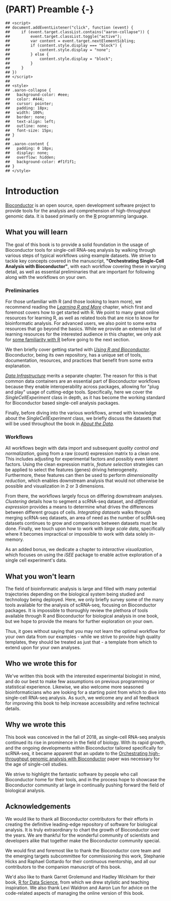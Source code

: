 # (PART) Preamble {-}


```
## <script>
## document.addEventListener("click", function (event) {
##     if (event.target.classList.contains("aaron-collapse")) {
##         event.target.classList.toggle("active");
##         var content = event.target.nextElementSibling;
##         if (content.style.display === "block") {
##             content.style.display = "none";
##         } else {
##             content.style.display = "block";
##         }
##     }
## })
## </script>
## 
## <style>
## .aaron-collapse {
##   background-color: #eee;
##   color: #444;
##   cursor: pointer;
##   padding: 18px;
##   width: 100%;
##   border: none;
##   text-align: left;
##   outline: none;
##   font-size: 15px;
## }
## 
## .aaron-content {
##   padding: 0 18px;
##   display: none;
##   overflow: hidden;
##   background-color: #f1f1f1;
## }
## </style>
```

# Introduction

[Bioconductor](https://bioconductor.org) is an open source, open development software project to provide tools for the analysis and comprehension of high-throughput genomic data. It is based primarily on the [R](http://www.r-project.org/) programming language.

## What you will learn

The goal of this book is to provide a solid foundation in the usage of Bioconductor tools for single-cell RNA-seq analysis by walking through various steps of typical workflows using example datasets. We strive to tackle key concepts covered in the manuscript, __"Orchestrating Single-Cell Analysis with Bioconductor"__, with each workflow covering these in varying detail, as well as essential preliminaries that are important for following along with the workflows on your own.

### Preliminaries

For those unfamiliar with R (and those looking to learn more), we recommend reading the  [_Learning R and More_](#learning-r-and-more) chapter, which first and foremost covers how to get started with R. We point to many great online resources for learning R, as well as related tools that are nice to know for bioinformatic analysis. For advanced users, we also point to some extra resources that go beyond the basics. While we provide an extensive list of learning resources for the interested audience in this chapter, we only ask for [some familiarity with R](#getting-started-with-r) before going to the next section.

We then briefly cover getting started with [_Using R and Bioconductor_](#using-r-and-bioconductor). Bioconductor, being its own repository, has a unique set of tools, documentation, resources, and practices that benefit from some extra explanation.

[_Data Infrastructure_](#data-infrastructure) merits a separate chapter. The reason for this is that common data containers are an essential part of Bioconductor workflows because they enable interoperability across packages, allowing for "plug and play" usage of cutting-edge tools. Specifically, here we cover the _SingleCellExperiment_ class in depth, as it has become the working standard for Bioconductor based single-cell analysis packages.

Finally, before diving into the various workflows, armed with knowledge about the _SingleCellExperiment_ class, we briefly discuss the datasets that will be used throughout the book in [_About the Data_](#about-the-data). 


### Workflows

All workflows begin with data import and subsequent _quality control and normalization_, going from a raw (count) expression matrix to a clean one. This includes adjusting for experimental factors and possibly even latent factors. Using the clean expression matrix, _feature selection_ strategies can be applied to select the features (genes) driving heterogeneity. Furthermore, these features can then be used to perform _dimensionality reduction_, which enables downstream analysis that would not otherwise be possible and visualization in 2 or 3 dimensions. 

From there, the workflows largely focus on differing downstream analyses. _Clustering_ details how to segment a scRNA-seq dataset, and _differential expression_  provides a means to determine what drives the differences between different groups of cells. _Integrating datasets_ walks through merging scRNA-seq datasets, an area of need as the number of scRNA-seq datasets continues to grow and comparisons between datasets must be done. Finally, we touch upon how to work with _large scale data_, specifically where it becomes impractical or impossible to work with data solely in-memory. 

As an added bonus, we dedicate a chapter to _interactive visualization_, which focuses on using the _iSEE_ package to enable active exploration of a single cell experiment's data.


## What you won't learn

The field of bioinformatic analysis is large and filled with many potential trajectories depending on the biological system being studied and technology being deployed. Here, we only briefly survey some of the many tools available for the analysis of scRNA-seq, focusing on Bioconductor packages. It is impossible to thoroughly review the plethora of tools available through R and Bioconductor for biological analysis in one book, but we hope to provide the means for further exploration on your own.

Thus, it goes without saying that you may not learn the optimal workflow for your own data from our examples - while we strive to provide high quality templates, they should be treated as just that - a template from which to extend upon for your own analyses. 


## Who we wrote this for

We've written this book with the interested experimental biologist in mind, and do our best to make few assumptions on previous programming or statistical experience. Likewise, we also welcome more seasoned bioinformaticians who are looking for a starting point from which to dive into single-cell RNA-seq analysis. As such, we welcome any and all feedback for improving this book to help increase accessibility and refine technical details.


## Why we wrote this

This book was conceived in the fall of 2018, as single-cell RNA-seq analysis continued its rise in prominence in the field of biology. With its rapid growth, and the ongoing developments within Bioconductor tailored specifically for scRNA-seq, it became apparent that an update to the [Orchestrating high-throughput genomic analysis with Bioconductor](https://www.nature.com/articles/nmeth.3252) paper was necessary for the age of single-cell studies.

We strive to highlight the fantastic software by people who call Bioconductor home for their tools, and in the process hope to showcase the Bioconductor community at large in continually pushing forward the field of biological analysis. 

## Acknowledgements

We would like to thank all Bioconductor contributors for their efforts in creating the definitive leading-edge repository of software for biological analysis. It is truly extraordinary to chart the growth of Bioconductor over the years. We are thankful for the wonderful community of scientists and developers alike that together make the Bioconductor community special.

We would first and foremost like to thank the Bioconductor core team and the emerging targets subcommittee for commissioning this work, Stephanie Hicks and Raphael Gottardo for their continuous mentorship, and all our contributors to the companion manuscript of this book.

We'd also like to thank Garret Grolemund and Hadley Wickham for their book, [R for Data Science](https://r4ds.had.co.nz/index.html), from which we drew stylistic and teaching inspiration. We also thank Levi Waldron and Aaron Lun for advice on the code-related aspects of managing the online version of this book.


